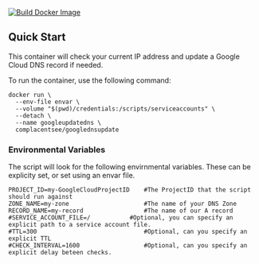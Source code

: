 [![Build Docker Image](https://github.com/complacentsee/googlednsupdate/actions/workflows/buildandpushdockerimage.yaml/badge.svg)](https://github.com/complacentsee/googlednsupdate/actions/workflows/buildandpushdockerimage.yaml)

## Quick Start

This container will check your current IP address and update a Google Cloud DNS record if needed.

To run the container, use the following command:

```
docker run \
  --env-file envar \
  --volume "$(pwd)/credentials:/scripts/serviceaccounts" \
  --detach \
  --name googleupdatedns \
  complacentsee/googlednsupdate
```

### Environmental Variables
The script will look for the following envirnmental variables. These can be explicity set, or set using an envar file. 
```
PROJECT_ID=my-GoogleCloudProjectID    #The ProjectID that the script should run against
ZONE_NAME=my-zone                     #The name of your DNS Zone
RECORD_NAME=my-record                 #The name of our A record
#SERVICE_ACCOUNT_FILE=/		      #Optional, you can specify an explicit path to a service account file.
#TTL=300                              #Optional, can you specify an explicit TTL
#CHECK_INTERVAL=1600                  #Optional, can you specify an explicit delay beteen checks. 
```


